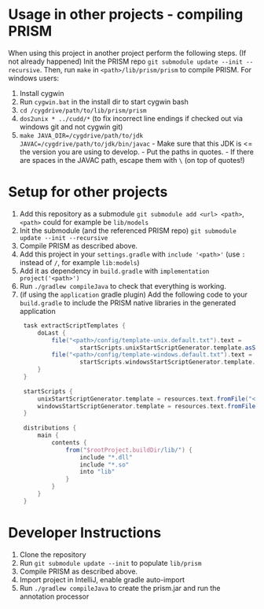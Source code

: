 Usage in other projects - compiling PRISM
=========================================

When using this project in another project perform the following steps.
(If not already happened) Init the PRISM repo `git submodule update --init --recursive`.
Then, run `make` in `<path>/lib/prism/prism` to compile PRISM.
For windows users:
  1. Install cygwin
  2. Run `cygwin.bat` in the install dir to start cygwin bash
  3. `cd /cygdrive/path/to/lib/prism/prism`
  4. `dos2unix * ../cudd/*` (to fix incorrect line endings if checked out via windows git and not cygwin git) 
  5. `make JAVA_DIR=/cygdrive/path/to/jdk JAVAC=/cygdrive/path/to/jdk/bin/javac`
    - Make sure that this JDK is <= the version you are using to develop.
    - Put the paths in quotes.
    - If there are spaces in the JAVAC path, escape them with `\` (on top of quotes!)

Setup for other projects
=======================

1. Add this repository as a submodule `git submodule add <url> <path>`, `<path>` could for example be `lib/models`
2. Init the submodule (and the referenced PRISM repo) `git submodule update --init --recursive`
3. Compile PRISM as described above.
4. Add this project in your `settings.gradle` with `include '<path>'` (use `:` instead of `/`, for example `lib:models`)
5. Add it as dependency in `build.gradle` with `implementation project('<path>')`
6. Run `./gradlew compileJava` to check that everything is working.
7. (if using the `application` gradle plugin) Add the following code to your `build.gradle` to include the PRISM native libraries in the generated application
   ```groovy
    task extractScriptTemplates {
        doLast {
            file("<path>/config/template-unix.default.txt").text =
                    startScripts.unixStartScriptGenerator.template.asString()
            file("<path>/config/template-windows.default.txt").text =
                    startScripts.windowsStartScriptGenerator.template.asString()
        }
    }
    
    startScripts {
        unixStartScriptGenerator.template = resources.text.fromFile("<path>/config/template-unix.txt")
        windowsStartScriptGenerator.template = resources.text.fromFile("<path>/config/template-windows.txt")
    }
    
    distributions {
        main {
            contents {
                from("$rootProject.buildDir/lib/") {
                    include "*.dll"
                    include "*.so"
                    into "lib"
                }
            }
        }
    }

   ```
Developer Instructions
======================

1. Clone the repository
2. Run `git submodule update --init` to populate `lib/prism`
3. Compile PRISM as described above.
4. Import project in IntelliJ, enable gradle auto-import
5. Run `./gradlew compileJava` to create the prism.jar and run the annotation processor
